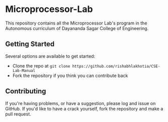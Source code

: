 # Microprocessor-Lab
This repository contains all the Microprocessor Lab's program in the Autonomous curriculum of Dayananda Sagar College of Engineering.

<!-- # OOPS-With-Java-Lab
This repository contains all the OOPS With Java Lab's program in the Autonomous curriculum of Dayananda Sagar College of Engineering. -->

## Getting Started
Several options are available to get started:
* Clone the repo at `git clone https://github.com/rishabhlakhotia/CSE-Lab-Manual`
* Fork the repository if you think you can contribute back

<!-- ## Source
All the codes in this repo are inspired from the Autonomous curriculum of Dayananda Sagar College of Engineering of Data Structures in C and OOPS with Java Labs. -->

## Contributing
If you're having problems, or have a suggestion, please log and issue on GitHub. If you'd like to have a crack yourself, fork the repository and make a pull request.
